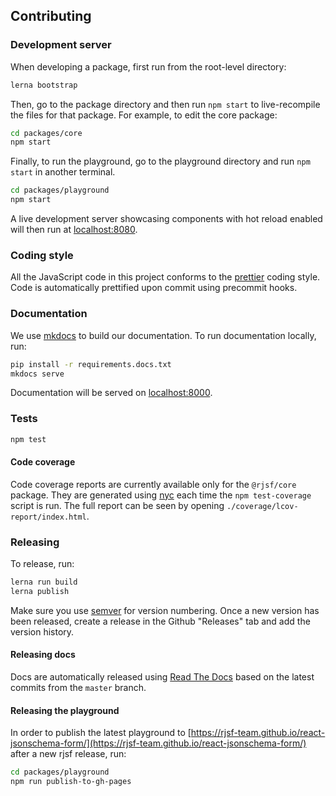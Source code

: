 ## Contributing

### Development server

When developing a package, first run from the root-level directory:

```bash
lerna bootstrap
```

Then, go to the package directory and then run `npm start` to live-recompile the files for that package. For example, to edit the core package:

```bash
cd packages/core
npm start
```

Finally, to run the playground, go to the playground directory and run `npm start` in another terminal.

```bash
cd packages/playground
npm start
```

A live development server showcasing components with hot reload enabled will then run at [localhost:8080](http://localhost:8080).

### Coding style

All the JavaScript code in this project conforms to the [prettier](https://github.com/prettier/prettier) coding style. Code is automatically prettified upon commit using precommit hooks.

### Documentation

We use [mkdocs](https://www.mkdocs.org/) to build our documentation. To run documentation locally, run:

```bash
pip install -r requirements.docs.txt
mkdocs serve
```

Documentation will be served on [localhost:8000](http://localhost:8000).

### Tests

```bash
npm test
```

#### Code coverage

Code coverage reports are currently available only for the `@rjsf/core` package. They are generated using [nyc](https://github.com/istanbuljs/nyc) each time the `npm test-coverage` script is run.
The full report can be seen by opening `./coverage/lcov-report/index.html`.


### Releasing

To release, run:

```bash
lerna run build
lerna publish
```

Make sure you use [semver](https://semver.org/) for version numbering. Once a new version has been released, create a release in the Github "Releases" tab and add the version history.

#### Releasing docs

Docs are automatically released using [Read The Docs](https://readthedocs.org/) based on the latest commits from the `master` branch.

#### Releasing the playground

In order to publish the latest playground to [https://rjsf-team.github.io/react-jsonschema-form/](https://rjsf-team.github.io/react-jsonschema-form/) after a new rjsf release, run:

```bash
cd packages/playground
npm run publish-to-gh-pages
```